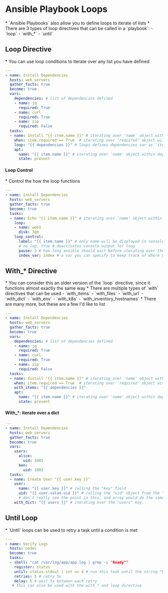 <h1>Ansible Playbook Loops</h1>
* `Ansible Playbooks` also allow you to define loops to iterate of lists
* There are 3 types of loop directives that can be called in a `playbook`:
  - `loop`
  - `with_*`
  - `until`

<h2>Loop Directive</h2>
* You can use loop conditions to iterate over any list you have defined

  ```yml
  ---
  - name: Install Dependencies
    hosts: web_servers
    gather_facts: true
    become: true
    vars:
      dependencies: # list of dependencies defined
      - name: jq
        required: True
      - name: curl
        required: True
      - name: zip
        required: False
    tasks:
    - name: Install "{{ item.name }}" # iterating over 'name' object within dependencies
      when: item.required == True  # iterating over 'required' object within dependencies
      loop: "{{ dependencies }}" # loops defines dependencies var as 'item', 'item' is the var each item is the loop will be saved under, always
      apt:
        name: "{{ item.name }}" # iterating over 'name' object within dependencies
        state: present
  ```
<h4>Loop Control</h4>
* Control the how the loop functions 

  ```yml
  ---
  - name: Install Dependencies
    hosts: web_servers
    gather_facts: true
    become: true
    tasks:
    - name: Echo "{{ item.name }}" # iterating over 'name' object within dependencies
      loop:
      - name: web1
        disk: 3gb
      loop_control:
        label: "{{ item.name }}" # only name will be displayed in console output
        # no_log: true # deactivates console output for loop
        pause: 3 # how long ansible should wait before iterating over the next item in the array
        index_var: index # a var you can specify to keep track of where you are index wise, within this loop
  ```

<h2>With_* Directive</h2>
* You can consider this an older version of the `loop` directive, since it functions almost exactly the same way
* There are multiple types of `with` directives that can be used
  - `with_items`
  - `with_files`
  - `with_url`
  - `with_dict`
  - `with_env`
  - `with_k8s`
  - `with_inventory_hostnames`
  *  There are many more, but these are a few I'd like to list

  ```yml
  ---
  - name: Install Dependencies
    hosts: web_servers
    gather_facts: true
    become: true
    vars:
      dependencies: # list of dependencies defined
      - name: jq
        required: True
      - name: curl
        required: True
      - name: zip
        required: False
    tasks:
    - name: Install "{{ item.name }}" # iterating over 'name' object within dependencies
      when: item.required == True  # iterating over 'required' object within dependencies
      with_items: "{{ dependencies }}" 
      apt:
        name: "{{ item.name }}" # iterating over 'name' object within dependencies
        state: present
  ```

<h4>With_*: iterate over a dict</h4>

  ```yml
  ---
  - name: Install Dependencies
    hosts: web_servers
    gather_facts: true
    become: true
    vars:
      users:
        alice:
          uid: 1001
        ben:
          uid: 1002
    tasks:
    - name: Create User "{{ user.key }}"
      user:
        name: "{{ user.key }}" # calling the "key" field
        uid: "{{ user.value.uid }}" # calling the "uid" object from the "values" field
        # don't really see the point in this, and array would do the same
      with_dict: "{{ users }}" # iterating over the "users" key, 
  ``` 

<h2>Until Loop</h2>
* `Until` loops can be used to retry a task until a condition is met
 
  ```yml
  ---
  - name: Verify Logs 
    hosts: nodes
    become: true
    tasks:
    - shell: "cat /var/log/app/app.log | grep -c "Ready""
      register: status
      until: status.stdout | int == 4 # run this task until the string "Ready" appears 5x in the log file 
      retries: 5 # retry 5x 
      delay: 5 # wait 5s between each retry
     # this can also be used with the with_* and loop directive
  ```

